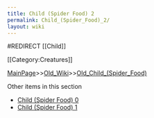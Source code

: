 ```yaml
---
title: Child (Spider Food) 2
permalink: Child_(Spider_Food)_2/
layout: wiki
---
```

#REDIRECT [[Child]]

[[Category:Creatures]]

[MainPage](/keeperrl_wiki/ "wikilink")>>[Old_Wiki](/keeperrl_wiki/Old_Wiki "wikilink")>>[Old_Child_(Spider_Food)](/keeperrl_wiki/Old_Child_(Spider_Food) "wikilink")

Other items in this section
-    [Child (Spider Food) 0](/keeperrl_wiki/Child_(Spider_Food)_0 "wikilink")
-    [Child (Spider Food) 1](/keeperrl_wiki/Child_(Spider_Food)_1 "wikilink")

